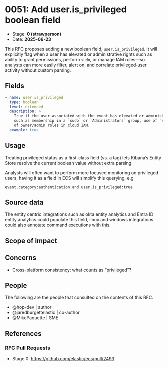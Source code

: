 # 0051: Add user.is_privileged boolean field

- Stage: **0 (strawperson)**
- Date: **2025-06-23**

This RFC proposes adding a new boolean field, `user.is_privileged`. It will explicitly flag when a user has elevated or administrative rights such as ability to grant permissions, perform `sudo`, or manage IAM roles—so analysts can more easily filter, alert on, and correlate privileged‐user activity without custom parsing.

## Fields

```yaml
- name: user.is_privileged
  type: boolean
  level: extended
  description: >
    True if the user associated with the event has elevated or administrative privileges,
    such as membership in a `sudo` or `Administrators` group, use of `sudo`, or assignment
    of owner/admin roles in cloud IAM.
  example: true
```

## Usage

Treating privileged status as a first-class field (vs. a tag) lets Kibana’s Entity Store resolve the current boolean value without extra parsing.

Analysts will often want to perform more focused monitoring on privileged users, having it as a field in ECS will simplify this querying, e.g

```kql
event.category:authentication and user.is_privileged:true
```

## Source data

The entity centric integrations such as okta entity analytics and Entra ID entity analytics could populate this field, linux and windows integrations could also annotate command executions with this.

## Scope of impact

<!--
Stage 2: Identifies scope of impact of changes. Are breaking changes required? Should deprecation strategies be adopted? Will significant refactoring be involved? Break the impact down into:
 * Ingestion mechanisms (e.g. beats/logstash)
 * Usage mechanisms (e.g. Kibana applications, detections)
 * ECS project (e.g. docs, tooling)
The goal here is to research and understand the impact of these changes on users in the community and development teams across Elastic. 2-5 sentences each.
-->

## Concerns

- Cross-platform consistency: what counts as “privileged”?
<!--
Stage 1: Identify potential concerns, implementation challenges, or complexity. Spend some time on this. Play devil's advocate. Try to identify the sort of non-obvious challenges that tend to surface later. The goal here is to surface risks early, allow everyone the time to work through them, and ultimately document resolution for posterity's sake.
-->

<!--
Stage 2: Document new concerns or resolutions to previously listed concerns. It's not critical that all concerns have resolutions at this point, but it would be helpful if resolutions were taking shape for the most significant concerns.
-->

<!--
Stage 3: Document resolutions for all existing concerns. Any new concerns should be documented along with their resolution. The goal here is to eliminate risk of churn and instability by ensuring all concerns have been addressed.
-->

## People

The following are the people that consulted on the contents of this RFC.

* @hop-dev | author
* @jaredburgettelastic | co-author
* @MikePaquette | SME



## References

<!-- Insert any links appropriate to this RFC in this section. -->

### RFC Pull Requests

* Stage 0: https://github.com/elastic/ecs/pull/2493

<!--
* Stage 1: https://github.com/elastic/ecs/pull/NNN
...
-->
